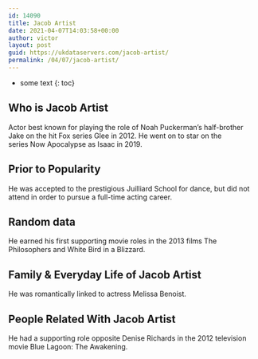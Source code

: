 ```yaml
---
id: 14090
title: Jacob Artist
date: 2021-04-07T14:03:58+00:00
author: victor
layout: post
guid: https://ukdataservers.com/jacob-artist/
permalink: /04/07/jacob-artist/
---
```


* some text
{: toc}


## Who is Jacob Artist



Actor best known for playing the role of Noah Puckerman&#8217;s half-brother Jake on the hit Fox series Glee in 2012. He went on to star on the series Now Apocalypse as Isaac in 2019.

                
                
                
## Prior to Popularity



He was accepted to the prestigious Juilliard School for dance, but did not attend in order to pursue a full-time acting career.

                
                
                
## Random data



He earned his first supporting movie roles in the 2013 films The Philosophers and White Bird in a Blizzard. 

                
                
                
## Family & Everyday Life of Jacob Artist



He was romantically linked to actress Melissa Benoist.

                
                
                
## People Related With Jacob Artist



He had a supporting role opposite Denise Richards in the 2012 television movie Blue Lagoon: The Awakening.

                
              
            
          
          
          